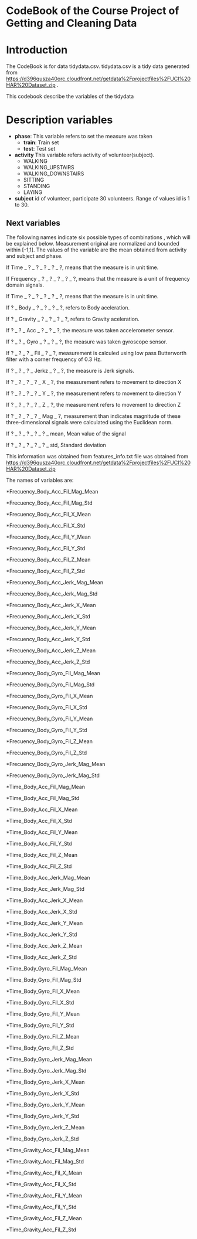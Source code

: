 # CodeBook of the Course Project of Getting and Cleaning Data

# Introduction
The CodeBook is for data tidydata.csv. tidydata.csv is a tidy data generated from
https://d396qusza40orc.cloudfront.net/getdata%2Fprojectfiles%2FUCI%20HAR%20Dataset.zip
.

This codebook describe the variables of the tidydata

# Description variables
* **phase**: This variable refers to set the measure was taken
    * **train**: Train set
    * **test**: Test set
* **activity** This variable refers activity of volunteer(subject).
    * WALKING
    * WALKING_UPSTAIRS
    * WALKING_DOWNSTAIRS
    * SITTING
    * STANDING
    * LAYING
* **subject** id of volunteer, participate 30 volunteers. Range of values id is 1 to 30.
## Next variables
The following names indicate six possible types of combinations , which will be explained below.
Measurement original are normalized and bounded within [-1,1]. The values of the variable are the mean
obtained from activity and subject and phase.

If Time _ ? _ ? _ ? _ ? _ ?, means that the measure is in unit time.

If Frequency _ ? _ ? _ ? _ ? _ ?, means that the measure is a unit of frequency domain signals.

If Time _ ? _ ? _ ? _ ? _ ?, means that the measure is in unit time.

If ? _ Body _ ? _ ? _ ? _ ?, refers to Body aceleration.

If ? _ Gravity _ ? _ ? _ ? _ ?, refers to Gravity aceleration.

If ? _ ? _ Acc _ ? _ ? _ ?, the measure was taken accelerometer sensor.

If ? _ ? _ Gyro _ ? _ ? _ ?, the measure was taken gyroscope sensor.

If ? _ ? _ ? _ Fil _ ? _ ?, measurement is calculed using low pass Butterworth filter with a corner frequency of 0.3 Hz.

If ? _ ? _ ? _ Jerkz _ ? _ ?, the measure is Jerk signals.

If ? _ ? _ ? _ ? _ X _ ?, the measurement refers to movement to direction X

If ? _ ? _ ? _ ? _ Y _ ?, the measurement refers to movement to direction Y

If ? _ ? _ ? _ ? _ Z _ ?, the measurement refers to movement to direction Z

If ? _ ? _ ? _ ? _ Mag _ ?, measurement than indicates magnitude of these three-dimensional signals
were calculated using the Euclidean norm.

If ? _ ? _ ? _ ? _ ? _ mean, Mean value of the signal

If ? _ ? _ ? _ ? _ ? _ std, Standard deviation


This information was obtained from features_info.txt file was obtained from
https://d396qusza40orc.cloudfront.net/getdata%2Fprojectfiles%2FUCI%20HAR%20Dataset.zip

The names of variables are:

*Frecuency_Body_Acc_Fil_Mag_Mean

*Frecuency_Body_Acc_Fil_Mag_Std

*Frecuency_Body_Acc_Fil_X_Mean

*Frecuency_Body_Acc_Fil_X_Std

*Frecuency_Body_Acc_Fil_Y_Mean

*Frecuency_Body_Acc_Fil_Y_Std

*Frecuency_Body_Acc_Fil_Z_Mean

*Frecuency_Body_Acc_Fil_Z_Std

*Frecuency_Body_Acc_Jerk_Mag_Mean

*Frecuency_Body_Acc_Jerk_Mag_Std

*Frecuency_Body_Acc_Jerk_X_Mean

*Frecuency_Body_Acc_Jerk_X_Std

*Frecuency_Body_Acc_Jerk_Y_Mean

*Frecuency_Body_Acc_Jerk_Y_Std

*Frecuency_Body_Acc_Jerk_Z_Mean

*Frecuency_Body_Acc_Jerk_Z_Std

*Frecuency_Body_Gyro_Fil_Mag_Mean

*Frecuency_Body_Gyro_Fil_Mag_Std

*Frecuency_Body_Gyro_Fil_X_Mean

*Frecuency_Body_Gyro_Fil_X_Std

*Frecuency_Body_Gyro_Fil_Y_Mean

*Frecuency_Body_Gyro_Fil_Y_Std

*Frecuency_Body_Gyro_Fil_Z_Mean

*Frecuency_Body_Gyro_Fil_Z_Std

*Frecuency_Body_Gyro_Jerk_Mag_Mean

*Frecuency_Body_Gyro_Jerk_Mag_Std

*Time_Body_Acc_Fil_Mag_Mean

*Time_Body_Acc_Fil_Mag_Std

*Time_Body_Acc_Fil_X_Mean

*Time_Body_Acc_Fil_X_Std

*Time_Body_Acc_Fil_Y_Mean

*Time_Body_Acc_Fil_Y_Std

*Time_Body_Acc_Fil_Z_Mean

*Time_Body_Acc_Fil_Z_Std

*Time_Body_Acc_Jerk_Mag_Mean

*Time_Body_Acc_Jerk_Mag_Std

*Time_Body_Acc_Jerk_X_Mean

*Time_Body_Acc_Jerk_X_Std

*Time_Body_Acc_Jerk_Y_Mean

*Time_Body_Acc_Jerk_Y_Std

*Time_Body_Acc_Jerk_Z_Mean

*Time_Body_Acc_Jerk_Z_Std

*Time_Body_Gyro_Fil_Mag_Mean

*Time_Body_Gyro_Fil_Mag_Std

*Time_Body_Gyro_Fil_X_Mean

*Time_Body_Gyro_Fil_X_Std

*Time_Body_Gyro_Fil_Y_Mean

*Time_Body_Gyro_Fil_Y_Std

*Time_Body_Gyro_Fil_Z_Mean

*Time_Body_Gyro_Fil_Z_Std

*Time_Body_Gyro_Jerk_Mag_Mean

*Time_Body_Gyro_Jerk_Mag_Std

*Time_Body_Gyro_Jerk_X_Mean

*Time_Body_Gyro_Jerk_X_Std

*Time_Body_Gyro_Jerk_Y_Mean

*Time_Body_Gyro_Jerk_Y_Std

*Time_Body_Gyro_Jerk_Z_Mean

*Time_Body_Gyro_Jerk_Z_Std

*Time_Gravity_Acc_Fil_Mag_Mean

*Time_Gravity_Acc_Fil_Mag_Std

*Time_Gravity_Acc_Fil_X_Mean

*Time_Gravity_Acc_Fil_X_Std

*Time_Gravity_Acc_Fil_Y_Mean

*Time_Gravity_Acc_Fil_Y_Std

*Time_Gravity_Acc_Fil_Z_Mean

*Time_Gravity_Acc_Fil_Z_Std






